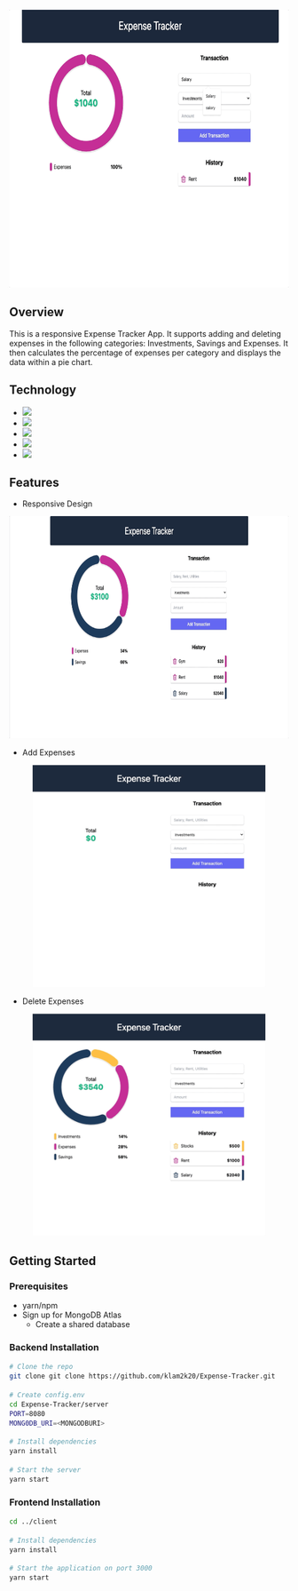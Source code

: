 <p align="center">
    <img src="imgs/demo.gif" height="500">
</p>

## Overview

This is a responsive Expense Tracker App. It supports adding and deleting expenses in the
following categories: Investments, Savings and Expenses. It then calculates the percentage
of expenses per category and displays the data within a pie chart.

## Technology

- <img src="https://img.shields.io/badge/MongoDB-4EA94B?style=for-the-badge&logo=mongodb&logoColor=white">
- <img src="https://img.shields.io/badge/Express.js-000000?style=for-the-badge&logo=express&logoColor=white">
- <img src="https://img.shields.io/badge/React-20232A?style=for-the-badge&logo=react&logoColor=61DAFB">
- <img src="https://img.shields.io/badge/Node.js-339933?style=for-the-badge&logo=nodedotjs&logoColor=white">
- <img src="https://img.shields.io/badge/Tailwind_CSS-38B2AC?style=for-the-badge&logo=tailwind-css&logoColor=white">

## Features

- Responsive Design
<p align="center">
    <img src="imgs/responsive.gif" height="400">
</p>

- Add Expenses
<p align="center">
    <img src="imgs/add-expenses.gif" height="400">
</p>

- Delete Expenses
<p align="center">
    <img src="imgs/delete-expenses.gif" height="400">
</p>

## Getting Started

### Prerequisites

- yarn/npm
- Sign up for MongoDB Atlas
  - Create a shared database

### Backend Installation

```sh
# Clone the repo
git clone git clone https://github.com/klam2k20/Expense-Tracker.git

# Create config.env
cd Expense-Tracker/server
PORT=8080
MONG0DB_URI=<MONGODBURI>

# Install dependencies
yarn install

# Start the server
yarn start
```

### Frontend Installation

```sh
cd ../client

# Install dependencies
yarn install

# Start the application on port 3000
yarn start
```
